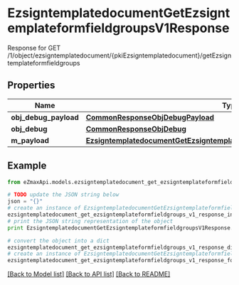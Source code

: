 # EzsigntemplatedocumentGetEzsigntemplateformfieldgroupsV1Response

Response for GET /1/object/ezsigntemplatedocument/{pkiEzsigntemplatedocument}/getEzsigntemplateformfieldgroups

## Properties
Name | Type | Description | Notes
------------ | ------------- | ------------- | -------------
**obj_debug_payload** | [**CommonResponseObjDebugPayload**](CommonResponseObjDebugPayload.md) |  | 
**obj_debug** | [**CommonResponseObjDebug**](CommonResponseObjDebug.md) |  | [optional] 
**m_payload** | [**EzsigntemplatedocumentGetEzsigntemplateformfieldgroupsV1ResponseMPayload**](EzsigntemplatedocumentGetEzsigntemplateformfieldgroupsV1ResponseMPayload.md) |  | 

## Example

```python
from eZmaxApi.models.ezsigntemplatedocument_get_ezsigntemplateformfieldgroups_v1_response import EzsigntemplatedocumentGetEzsigntemplateformfieldgroupsV1Response

# TODO update the JSON string below
json = "{}"
# create an instance of EzsigntemplatedocumentGetEzsigntemplateformfieldgroupsV1Response from a JSON string
ezsigntemplatedocument_get_ezsigntemplateformfieldgroups_v1_response_instance = EzsigntemplatedocumentGetEzsigntemplateformfieldgroupsV1Response.from_json(json)
# print the JSON string representation of the object
print EzsigntemplatedocumentGetEzsigntemplateformfieldgroupsV1Response.to_json()

# convert the object into a dict
ezsigntemplatedocument_get_ezsigntemplateformfieldgroups_v1_response_dict = ezsigntemplatedocument_get_ezsigntemplateformfieldgroups_v1_response_instance.to_dict()
# create an instance of EzsigntemplatedocumentGetEzsigntemplateformfieldgroupsV1Response from a dict
ezsigntemplatedocument_get_ezsigntemplateformfieldgroups_v1_response_form_dict = ezsigntemplatedocument_get_ezsigntemplateformfieldgroups_v1_response.from_dict(ezsigntemplatedocument_get_ezsigntemplateformfieldgroups_v1_response_dict)
```
[[Back to Model list]](../README.md#documentation-for-models) [[Back to API list]](../README.md#documentation-for-api-endpoints) [[Back to README]](../README.md)


